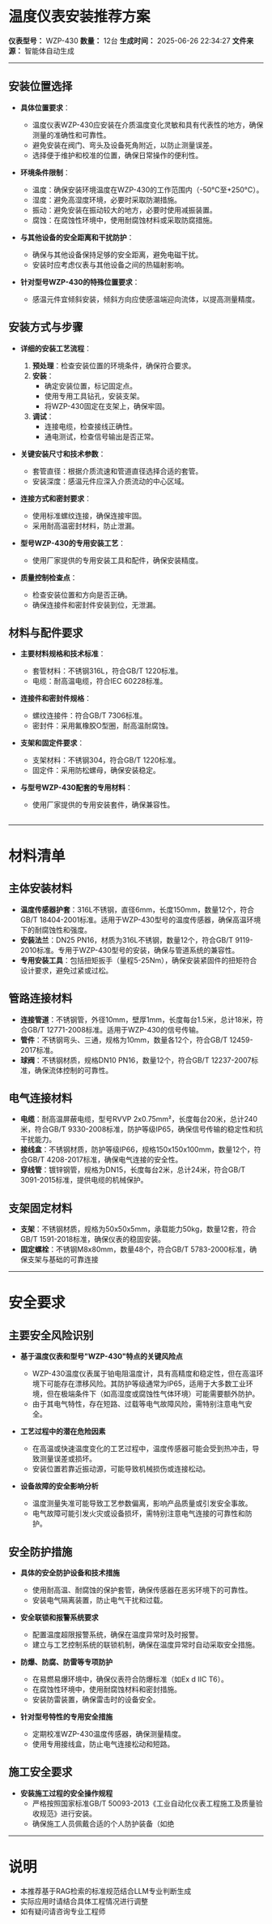 # 温度仪表安装推荐方案

**仪表型号：** WZP-430
**数量：** 12台
**生成时间：** 2025-06-26 22:34:27
**文件来源：** 智能体自动生成

---

## 安装位置选择

- **具体位置要求**：
  - 温度仪表WZP-430应安装在介质温度变化灵敏和具有代表性的地方，确保测量的准确性和可靠性。
  - 避免安装在阀门、弯头及设备死角附近，以防止测量误差。
  - 选择便于维护和校准的位置，确保日常操作的便利性。

- **环境条件限制**：
  - 温度：确保安装环境温度在WZP-430的工作范围内（-50°C至+250°C）。
  - 湿度：避免高湿度环境，必要时采取防潮措施。
  - 振动：避免安装在振动较大的地方，必要时使用减振装置。
  - 腐蚀：在腐蚀性环境中，使用耐腐蚀材料或采取防腐措施。

- **与其他设备的安全距离和干扰防护**：
  - 确保与其他设备保持足够的安全距离，避免电磁干扰。
  - 安装时应考虑仪表与其他设备之间的热辐射影响。

- **针对型号WZP-430的特殊位置要求**：
  - 感温元件宜倾斜安装，倾斜方向应使感温端迎向流体，以提高测量精度。

## 安装方式与步骤

- **详细的安装工艺流程**：
  1. **预处理**：检查安装位置的环境条件，确保符合要求。
  2. **安装**：
     - 确定安装位置，标记固定点。
     - 使用专用工具钻孔，安装支架。
     - 将WZP-430固定在支架上，确保牢固。
  3. **调试**：
     - 连接电缆，检查接线正确性。
     - 通电测试，检查信号输出是否正常。

- **关键安装尺寸和技术参数**：
  - 套管直径：根据介质流速和管道直径选择合适的套管。
  - 安装深度：感温元件应深入介质流动的中心区域。

- **连接方式和密封要求**：
  - 使用标准螺纹连接，确保连接牢固。
  - 采用耐高温密封材料，防止泄漏。

- **型号WZP-430的专用安装工艺**：
  - 使用厂家提供的专用安装工具和配件，确保安装精度。

- **质量控制检查点**：
  - 检查安装位置和方向是否正确。
  - 确保连接件和密封件安装到位，无泄漏。

## 材料与配件要求

- **主要材料规格和技术标准**：
  - 套管材料：不锈钢316L，符合GB/T 1220标准。
  - 电缆：耐高温电缆，符合IEC 60228标准。

- **连接件和密封件规格**：
  - 螺纹连接件：符合GB/T 7306标准。
  - 密封件：采用氟橡胶O型圈，耐高温耐腐蚀。

- **支架和固定件要求**：
  - 支架材料：不锈钢304，符合GB/T 1220标准。
  - 固定件：采用防松螺母，确保安装稳定。

- **与型号WZP-430配套的专用材料**：
  - 使用厂家提供的专用安装套件，确保兼容性。

##

---

# 材料清单
## 主体安装材料
- **温度传感器护套**：316L不锈钢，直径6mm，长度150mm，数量12个，符合GB/T 18404-2001标准。适用于WZP-430型号的温度传感器，确保高温环境下的耐腐蚀性和强度。
- **安装法兰**：DN25 PN16，材质为316L不锈钢，数量12个，符合GB/T 9119-2010标准。专用于WZP-430型号的安装，确保与管道系统的兼容性。
- **专用安装工具**：包括扭矩扳手（量程5-25Nm），确保安装紧固件的扭矩符合设计要求，避免过紧或过松。

## 管路连接材料
- **连接管道**：不锈钢管，外径10mm，壁厚1mm，长度每台1.5米，总计18米，符合GB/T 12771-2008标准。适用于WZP-430的信号传输。
- **管件**：不锈钢弯头、三通，规格为10mm，数量各12个，符合GB/T 12459-2017标准。
- **球阀**：不锈钢材质，规格DN10 PN16，数量12个，符合GB/T 12237-2007标准，确保流体控制的可靠性。

## 电气连接材料
- **电缆**：耐高温屏蔽电缆，型号RVVP 2x0.75mm²，长度每台20米，总计240米，符合GB/T 9330-2008标准，防护等级IP65，确保信号传输的稳定性和抗干扰能力。
- **接线盒**：不锈钢材质，防护等级IP66，规格150x150x100mm，数量12个，符合GB/T 4208-2017标准，确保电气连接的安全性。
- **穿线管**：镀锌钢管，规格为DN15，长度每台2米，总计24米，符合GB/T 3091-2015标准，提供电缆的机械保护。

## 支架固定材料
- **支架**：不锈钢材质，规格为50x50x5mm，承载能力50kg，数量12套，符合GB/T 1591-2018标准，确保仪表的稳固安装。
- **固定螺栓**：不锈钢M8x80mm，数量48个，符合GB/T 5783-2000标准，确保支架与基础的可靠连接

---

# 安全要求
## 主要安全风险识别

- **基于温度仪表和型号"WZP-430"特点的关键风险点**
  - WZP-430温度仪表属于铂电阻温度计，具有高精度和稳定性，但在高温环境下可能存在漂移风险。其防护等级通常为IP65，适用于大多数工业环境，但在极端条件下（如高湿度或腐蚀性气体环境）可能需要额外防护。
  - 由于其电气特性，存在短路、过载等电气故障风险，需特别注意电气安全。

- **工艺过程中的潜在危险因素**
  - 在高温或快速温度变化的工艺过程中，温度传感器可能会受到热冲击，导致测量误差或损坏。
  - 安装位置若靠近振动源，可能导致机械损伤或连接松动。

- **设备故障的安全影响分析**
  - 温度测量失准可能导致工艺参数偏离，影响产品质量或引发安全事故。
  - 电气故障可能引发火灾或设备损坏，需特别注意电气连接的可靠性和防护。

## 安全防护措施

- **具体的安全防护设备和技术措施**
  - 使用耐高温、耐腐蚀的保护套管，确保传感器在恶劣环境下的可靠性。
  - 安装电气隔离装置，防止电气干扰和过载。

- **安全联锁和报警系统要求**
  - 配置温度超限报警系统，确保在温度异常时及时报警。
  - 建立与工艺控制系统的联锁机制，确保在温度异常时自动采取安全措施。

- **防爆、防腐、防雷等专项防护**
  - 在易燃易爆环境中，确保仪表符合防爆标准（如Ex d IIC T6）。
  - 在腐蚀性环境中，使用耐腐蚀材料和密封措施。
  - 安装防雷装置，确保雷击时的设备安全。

- **针对型号特性的专用安全措施**
  - 定期校准WZP-430温度传感器，确保测量精度。
  - 使用专用接线盒，防止电气连接松动和短路。

## 施工安全要求

- **安装施工过程的安全操作规程**
  - 严格按照国家标准GB/T 50093-2013《工业自动化仪表工程施工及质量验收规范》进行安装。
  - 确保施工人员佩戴合适的个人防护装备（如绝

---

# 说明
- 本推荐基于RAG检索的标准规范结合LLM专业判断生成
- 实际应用时请结合具体工程情况进行调整
- 如有疑问请咨询专业工程师